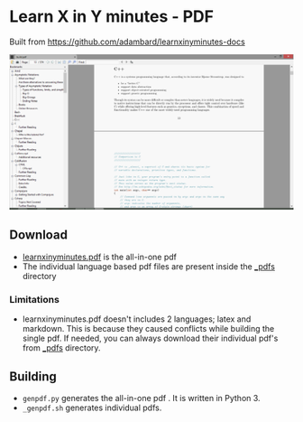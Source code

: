# Learn X in Y minutes - PDF

Built from https://github.com/adambard/learnxinyminutes-docs

![Screenshot](screenshot.png)


## Download

* [learnxinyminutes.pdf](https://github.com/aviaryan/learnxinyminutes-pdf/raw/master/learnxinyminutes.pdf) is the all-in-one pdf
* The individual language based pdf files are present inside the [_pdfs](_pdfs) directory


### Limitations

* learnxinyminutes.pdf doesn't includes 2 languages; latex and markdown. This is because they caused conflicts while building the single pdf. If needed, you can always download their individual pdf's from [_pdfs](_pdfs) directory.
 

## Building

* `genpdf.py` generates the all-in-one pdf . It is written in Python 3.
* `_genpdf.sh` generates individual pdfs.